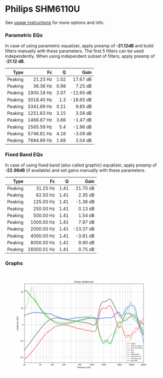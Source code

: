# Philips SHM6110U
See [usage instructions](https://github.com/jaakkopasanen/AutoEq#usage) for more options and info.

### Parametric EQs
In case of using parametric equalizer, apply preamp of **-21.12dB** and build filters manually
with these parameters. The first 5 filters can be used independently.
When using independent subset of filters, apply preamp of **-21.12 dB**.

| Type    | Fc         |    Q | Gain      |
|--------:|-----------:|-----:|----------:|
| Peaking | 21.23 Hz   | 1.02 | 17.67 dB  |
| Peaking | 36.36 Hz   | 0.98 | 7.25 dB   |
| Peaking | 1900.18 Hz | 2.07 | -12.65 dB |
| Peaking | 3018.40 Hz | 1.3  | -18.65 dB |
| Peaking | 3341.69 Hz | 0.21 | 9.85 dB   |
| Peaking | 1251.63 Hz | 3.15 | 3.56 dB   |
| Peaking | 1466.87 Hz | 3.66 | -1.47 dB  |
| Peaking | 1565.59 Hz | 5.4  | -1.96 dB  |
| Peaking | 5746.81 Hz | 4.16 | -3.09 dB  |
| Peaking | 7684.89 Hz | 1.68 | 2.04 dB   |

### Fixed Band EQs
In case of using fixed band (also called graphic) equalizer, apply preamp of **-22.96dB**
(if available) and set gains manually with these parameters.

| Type    | Fc          |    Q | Gain      |
|--------:|------------:|-----:|----------:|
| Peaking | 31.25 Hz    | 1.41 | 21.70 dB  |
| Peaking | 62.50 Hz    | 1.41 | 2.35 dB   |
| Peaking | 125.00 Hz   | 1.41 | -1.36 dB  |
| Peaking | 250.00 Hz   | 1.41 | 0.13 dB   |
| Peaking | 500.00 Hz   | 1.41 | 1.54 dB   |
| Peaking | 1000.00 Hz  | 1.41 | 7.97 dB   |
| Peaking | 2000.00 Hz  | 1.41 | -13.37 dB |
| Peaking | 4000.00 Hz  | 1.41 | -3.81 dB  |
| Peaking | 8000.00 Hz  | 1.41 | 9.90 dB   |
| Peaking | 16000.01 Hz | 1.41 | 0.75 dB   |

### Graphs
![](./Philips%20SHM6110U.png)